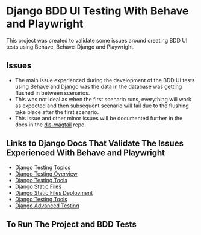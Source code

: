 # Django BDD UI Testing With Behave and Playwright

This project was created to validate some issues around creating BDD UI tests using Behave, Behave-Django and Playwright.

## Issues

- The main issue experienced during the development of the BDD UI tests using Behave and Django was the data in the database was getting flushed in between scenarios.
- This was not ideal as when the first scenario runs, everything will work as expected and then subsequent scenario will fail due to the flushing take place after the first scenario.
- This issue and other minor issues will be documented further in the docs in the [dis-wagtail](https://github.com/ONSdigital/dis-wagtail) repo.

## Links to Django Docs That Validate The Issues Experienced With Behave and Playwright

- [Django Testing Topics](https://docs.djangoproject.com/en/5.1/topics/testing/)
- [Django Testing Overview](https://docs.djangoproject.com/en/5.1/topics/testing/overview/)
- [Django Testing Tools](https://docs.djangoproject.com/en/5.1/topics/testing/tools/)
- [Django Static Files](https://docs.djangoproject.com/en/5.1/howto/static-files/)
- [Django Static Files Deployment](https://docs.djangoproject.com/en/5.1/howto/static-files/deployment/)
- [Django Testing Tools](https://docs.djangoproject.com/en/5.1/topics/testing/tools/)
- [Django Advanced Testing](https://docs.djangoproject.com/en/5.1/topics/testing/advanced/)

## To Run The Project and BDD Tests

